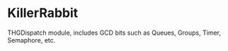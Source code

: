 # KillerRabbit
THGDispatch module, includes GCD bits such as Queues, Groups, Timer, Semaphore, etc.
